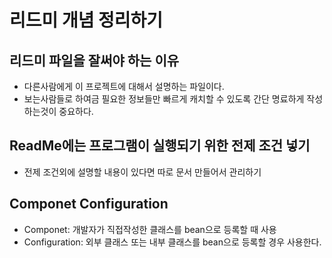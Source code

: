 
# 리드미 개념 정리하기


## 리드미 파일을 잘써야 하는 이유 
- 다른사람에게 이 프로젝트에 대해서 설명하는 파일이다.
- 보는사람들로 하여금 필요한 정보들만 빠르게 캐치할 수 있도록 간단 명료하게 작성하는것이 중요하다.


## ReadMe에는 프로그램이 실행되기 위한 전제 조건 넣기
- 전제 조건외에 설명할 내용이 있다면 따로 문서 만들어서 관리하기

##  Componet Configuration
- Componet: 개발자가 직접작성한 클래스를 bean으로 등록할 때 사용
- Configuration: 외부 클래스 또는 내부 클래스를 bean으로 등록할 경우 사용한다.
